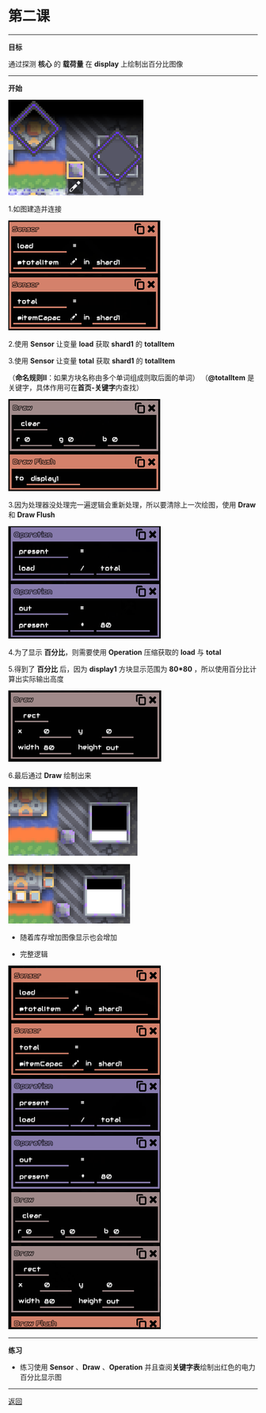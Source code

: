 # 第二课

---

**目标**

通过探测 **核心** 的 **载荷量** 在 **display** 上绘制出百分比图像

---

**开始**

![001](/example/class2/img/001.png)

1.如图建造并连接

![002](/example/class2/img/002.png)

2.使用 **Sensor** 让变量 **load** 获取 **shard1** 的 **totalItem**

3.使用 **Sensor** 让变量 **total** 获取 **shard1** 的 **totalItem**

（**命名规则Ⅱ**：如果方块名称由多个单词组成则取后面的单词）
（**@totalItem** 是关键字，具体作用可在**首页-关键字**内查找）

![003](/example/class2/img/003.png)

3.因为处理器没处理完一遍逻辑会重新处理，所以要清除上一次绘图，使用 **Draw** 和 **Draw Flush**

![004](/example/class2/img/004.png)

4.为了显示 **百分比**，则需要使用 **Operation** 压缩获取的 **load** 与 **total** 

5.得到了 **百分比** 后，因为 **display1** 方块显示范围为 **80*80** ，所以使用百分比计算出实际输出高度

![005](/example/class2/img/005.png)

6.最后通过 **Draw** 绘制出来

![006](/example/class2/img/006.png)

![007](/example/class2/img/007.png)

- 随着库存增加图像显示也会增加

- 完整逻辑

![008](/example/class2/img/008.png)

---

**练习**

- 练习使用 **Sensor** 、**Draw** 、**Operation** 并且查阅**关键字表**绘制出红色的电力百分比显示图

---
[返回](https://lanluz.github.io/Mindustry-guide/)